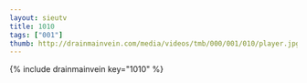 ```yaml
--- 
layout: sieutv
title: 1010
tags: ["001"]
thumb: http://drainmainvein.com/media/videos/tmb/000/001/010/player.jpg
---
```

{% include drainmainvein key="1010" %} 
